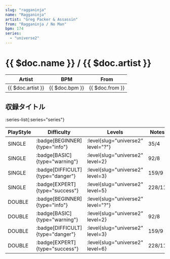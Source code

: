 ```yaml
---
slug: "ragganinja"
name: "Ragganinja"
artist: "Greg Packer & Assassin"
from: "Ragganinja / No Man"
bpm: 174
series:
  - "universe2"
---
```


# {{ $doc.name }} / {{ $doc.artist }}

|Artist|BPM|From|
|------|---|----|
|{{ $doc.artist }}|{{ $doc.bpm }}|{{ $doc.from }}|

## 収録タイトル

:series-list{:series="series"}

|PlayStyle|Difficulty|Levels|Notes|Movie|
|---------|----------|------|-----|-----|
|SINGLE| :badge[BEGINNER]{type="info"}|<div class="field is-grouped is-grouped-multiline"> :level{slug="universe2" level="?"}</div>|35/4||
|SINGLE| :badge[BASIC]{type="warning"}|<div class="field is-grouped is-grouped-multiline"> :level{slug="universe2" level=2}</div>|92/8||
|SINGLE| :badge[DIFFICULT]{type="danger"}|<div class="field is-grouped is-grouped-multiline"> :level{slug="universe2" level=3}</div>|159/9||
|SINGLE| :badge[EXPERT]{type="success"}|<div class="field is-grouped is-grouped-multiline"> :level{slug="universe2" level=5}</div>|228/11||
|DOUBLE| :badge[BEGINNER]{type="info"}|<div class="field is-grouped is-grouped-multiline"> :level{slug="universe2" level="?"}</div>|||
|DOUBLE| :badge[BASIC]{type="warning"}|<div class="field is-grouped is-grouped-multiline"> :level{slug="universe2" level=2}</div>|92/8||
|DOUBLE| :badge[DIFFICULT]{type="danger"}|<div class="field is-grouped is-grouped-multiline"> :level{slug="universe2" level=3}</div>|159/9||
|DOUBLE| :badge[EXPERT]{type="success"}|<div class="field is-grouped is-grouped-multiline"> :level{slug="universe2" level=6}</div>|228/11||
